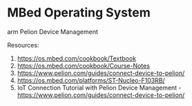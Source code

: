 # MBed Operating System


arm Pelion Device Management

Resources:

1. https://os.mbed.com/cookbook/Textbook
2. https://os.mbed.com/cookbook/Course-Notes
3. https://www.pelion.com/guides/connect-device-to-pelion/
4. https://os.mbed.com/platforms/ST-Nucleo-F103RB/
5. IoT Connection Tutorial with Pelion Device Management - https://www.pelion.com/guides/connect-device-to-pelion/
